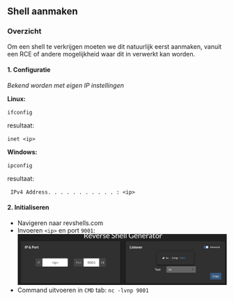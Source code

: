 ## Shell aanmaken

### Overzicht

Om een shell te verkrijgen moeten we dit natuurlijk eerst aanmaken, vanuit een RCE of andere mogelijkheid waar dit in verwerkt kan worden.

#### 1. Configuratie

*Bekend worden met eigen IP instellingen*

**Linux:**

```
ifconfig
```
resultaat:
```
inet <ip>
```
**Windows:**

```
ipconfig
```
resultaat:
```
 IPv4 Address. . . . . . . . . . . : <ip>
```

#### 2. Initialiseren

- Navigeren naar revshells.com
- Invoeren `<ip>` en port `9001`:
![alt text](image-1.png)
- Command uitvoeren in `CMD` tab:
    `nc -lvnp 9001`



